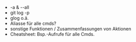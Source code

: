 - -a & --all
- git log -p
- glog o.ä.
- Aliasse für alle cmds?
- sonstige Funktionen / Zusammenfassungen von Aktionen
- Cheatsheet: Bsp.-Aufrufe für alle Cmds.
